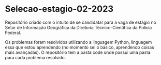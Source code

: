 # Selecao-estagio-02-2023
Repositório criado com o intuito de se candidatar para a vaga de estágio no Setor de Informação Geográfica da Diretoria Técnico-Científica da Polícia Federal.

Os problemas foram resolvidos utilizando a linguagem Python, linguagem essa que estou aprendendo (no momento sei o básico, aprendendo coisas mais avançadas).
O repositório tem a pasta code onde possui uma pasta para cada problema resolvido.
